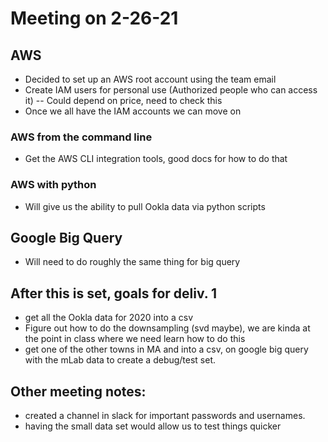 # Meeting on 2-26-21
## AWS 
- Decided to set up an AWS root account using the team email
- Create IAM users for personal use (Authorized people who can access it)
-- Could depend on price, need to check this
- Once we all have the IAM accounts we can move on

### AWS from the command line
- Get the AWS CLI integration tools, good docs for how to do that 

### AWS with python
- Will give us the ability to pull Ookla data via python scripts

## Google Big Query
- Will need to do roughly the same thing for big query

## After this is set, goals for deliv. 1
- get all the Ookla data for 2020 into a csv
- Figure out how to do the downsampling (svd maybe), we are kinda at the point in class where we need learn how to do this
- get one of the other towns in MA and into a csv, on google big query with the mLab data to create a debug/test set.

## Other meeting notes:
- created a channel in slack for important passwords and usernames.
- having the small data set would allow us to test things quicker

